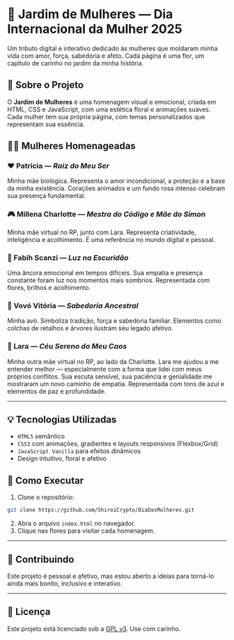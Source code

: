 # 🌸 Jardim de Mulheres — Dia Internacional da Mulher 2025

Um tributo digital e interativo dedicado às mulheres que moldaram minha vida com amor, força, sabedoria e afeto. Cada página é uma flor, um capítulo de carinho no jardim da minha história.

## 🌷 Sobre o Projeto

O **Jardim de Mulheres** é uma homenagem visual e emocional, criada em HTML, CSS e JavaScript, com uma estética floral e animações suaves. Cada mulher tem sua própria página, com temas personalizados que representam sua essência.

## 👩‍🌾 Mulheres Homenageadas

### ❤️ Patricia — *Raiz do Meu Ser*
Minha mãe biológica. Representa o amor incondicional, a proteção e a base da minha existência. Corações animados e um fundo rosa intenso celebram sua presença fundamental.

### 🎮 Millena Charlotte — *Mestra do Código e Mãe do Simon*
Minha mãe virtual no RP, junto com Lara. Representa criatividade, inteligência e acolhimento. É uma referência no mundo digital e pessoal.

### 🌟 Fabih Scanzi — *Luz na Escuridão*
Uma âncora emocional em tempos difíceis. Sua empatia e presença constante foram luz nos momentos mais sombrios. Representada com flores, brilhos e acolhimento.

### 🌳 Vovó Vitória — *Sabedoria Ancestral*
Minha avó. Simboliza tradição, força e sabedoria familiar. Elementos como colchas de retalhos e árvores ilustram seu legado afetivo.

### 💙 Lara — *Céu Sereno do Meu Caos*
Minha outra mãe virtual no RP, ao lado da Charlotte. Lara me ajudou a me entender melhor — especialmente com a forma que lidei com meus próprios conflitos. Sua escuta sensível, sua paciência e genialidade me mostraram um novo caminho de empatia. Representada com tons de azul e elementos de paz e profundidade.

---

## 💡 Tecnologias Utilizadas

- `HTML5` semântico
- `CSS3` com animações, gradientes e layouts responsivos (Flexbox/Grid)
- `JavaScript Vanilla` para efeitos dinâmicos
- Design intuitivo, floral e afetivo

## 🚀 Como Executar

1. Clone o repositório:
```bash
git clone https://github.com/ShiroiCrypto/DiaDasMulheres.git
````

2. Abra o arquivo `index.html` no navegador.
3. Clique nas flores para visitar cada homenagem.

---

## 🌻 Contribuindo

Este projeto é pessoal e afetivo, mas estou aberto a ideias para torná-lo ainda mais bonito, inclusivo e interativo.

---

## 💌 Licença

Este projeto está licenciado sob a [GPL v3](https://www.gnu.org/licenses/gpl-3.0). Use com carinho.